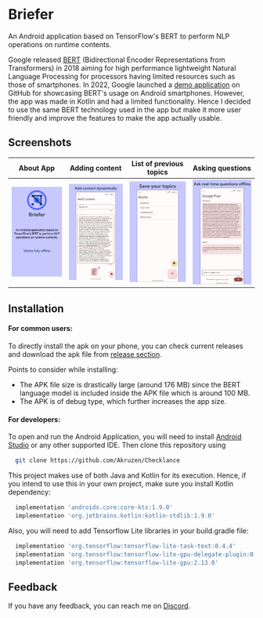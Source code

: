 
# Briefer

An Android application based on TensorFlow's BERT to perform NLP operations on runtime contents.

Google released [BERT](<https://en.wikipedia.org/wiki/BERT_(language_model)>) (Bidirectional Encoder Representations from Transformers) in 2018 aiming for high performance lightweight Natural Language Processing for processors having limited resources such as those of smartphones. In 2022, Google launched a [demo application](<https://github.com/tensorflow/examples/tree/master/lite/examples/bert_qa/android>) on GitHub for showcasing BERT's usage on Android smartphones. However, the app was made in Kotlin and had a limited functionality. Hence I decided to use the same BERT technology used in the app but make it more user friendly and improve the features to make the app actually usable.



## Screenshots

About App             |  Adding content  |  List of previous topics  |  Asking questions
:-------------------------:|:-------------------------:|:-------------------------:|:-------------------------:
![](https://github.com/Akruzen/Briefer/blob/master/app/docs/SS0.png)  |  ![](https://github.com/Akruzen/Briefer/blob/master/app/docs/SS1.png)  |  ![](https://github.com/Akruzen/Briefer/blob/master/app/docs/SS2.png)  |  ![](https://github.com/Akruzen/Briefer/blob/master/app/docs/SS3.png)

## Installation

#### For common users:
To directly install the apk on your phone, you can check current releases and download the apk file from [release section](<https://github.com/Akruzen/Briefer/releases>).

Points to consider while installing:
- The APK file size is drastically large (around 176 MB) since the BERT language model is included inside the APK file which is around 100 MB.
- The APK is of debug type, which further increases the app size.

#### For developers:
To open and run the Android Application, you will need to install [Android Studio](<https://developer.android.com/studio>) or any other supported IDE.
Then clone this repository using

```bash
  git clone https://github.com/Akruzen/Checklance
```

This project makes use of both Java and Kotlin for its execution. Hence, if you intend to use this in your own project, make sure you install Kotlin dependency:

```bash
  implementation 'androidx.core:core-ktx:1.9.0'
  implementation 'org.jetbrains.kotlin:kotlin-stdlib:1.9.0'
```
Also, you will need to add Tensorflow Lite libraries in your build.gradle file:
```bash
  implementation 'org.tensorflow:tensorflow-lite-task-text:0.4.4'
  implementation 'org.tensorflow:tensorflow-lite-gpu-delegate-plugin:0.4.4'
  implementation 'org.tensorflow:tensorflow-lite-gpu:2.13.0'
```
## Feedback

If you have any feedback, you can reach me on [Discord](<https://discordapp.com/users/akruzen#2652>).
